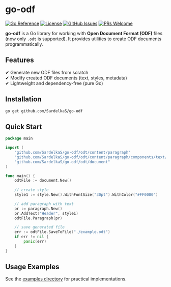 # go-odf

[![Go Reference](https://pkg.go.dev/badge/github.com/SardelkaS/go-odf.svg)](https://pkg.go.dev/github.com/SardelkaS/go-odf)
[![License](https://img.shields.io/badge/license-MIT-blue.svg)](LICENSE)
[![GitHub Issues](https://img.shields.io/github/issues/SardelkaS/go-odf)](https://github.com/SardelkaS/go-odf/issues)
[![PRs Welcome](https://img.shields.io/badge/PRs-welcome-brightgreen.svg)](https://github.com/SardelkaS/go-odf/pulls)

**go-odf** is a Go library for working with **Open Document Format (ODF)** files (now only `.odt` is supported). It provides utilities to create ODF documents programmatically.

## **Features**
✔ Generate new ODF files from scratch  
✔ Modify created ODF documents (text, styles, metadata)  
✔ Lightweight and dependency-free (pure Go)

## **Installation**
```sh
go get github.com/SardelkaS/go-odf
```  

## **Quick Start**
```go
package main

import (
	"github.com/SardelkaS/go-odf/odt/content/paragraph"
	"github.com/SardelkaS/go-odf/odt/content/paragraph/components/text/style"
	"github.com/SardelkaS/go-odf/odt/document"
)

func main() {
	odtFile := document.New()
	
	// create style
	style1 := style.New().WithFontSize("30pt").WithColor("#FF0000")

	// add paragraph with text
	pr := paragraph.New()
	pr.AddText("Header", style1)
	odtFile.Paragraph(pr)

	// save generated file
	err := odtFile.SaveToFile("./example.odt")
	if err != nil {
		panic(err)
	}
}
```  

## **Usage Examples**
See the [examples directory](https://github.com/SardelkaS/go-odf/tree/main/odt/examples) for practical implementations.
